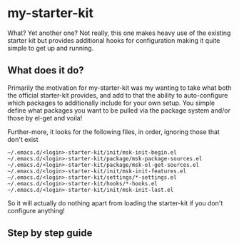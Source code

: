 my-starter-kit
==============

What? Yet another one? Not really, this one makes heavy use of the existing starter kit but provides additional hooks for configuration making it quite simple to get up and running.

What does it do?
----------------

Primarily the motivation for my-starter-kit was my wanting to take what both the official starter-kit
provides, and add to that the ability to auto-configure which packages to additionally include
for your own setup. You simple define what packages you want to be pulled via the package system
and/or those by el-get and voila!

Further-more, it looks for the following files, in order, ignoring those that don't exist

    ~/.emacs.d/<login>-starter-kit/init/msk-init-begin.el
    ~/.emacs.d/<login>-starter-kit/package/msk-package-sources.el
    ~/.emacs.d/<login>-starter-kit/package/msk-el-get-sources.el
    ~/.emacs.d/<login>-starter-kit/init/msk-init-features.el
    ~/.emacs.d/<login>-starter-kit/settings/*-settings.el
    ~/.emacs.d/<login>-starter-kit/hooks/*-hooks.el
    ~/.emacs.d/<login>-starter-kit/init/msk-init-last.el

So it will actually do nothing apart from loading the starter-kit if you don't configure anything!

Step by step guide
------------------


